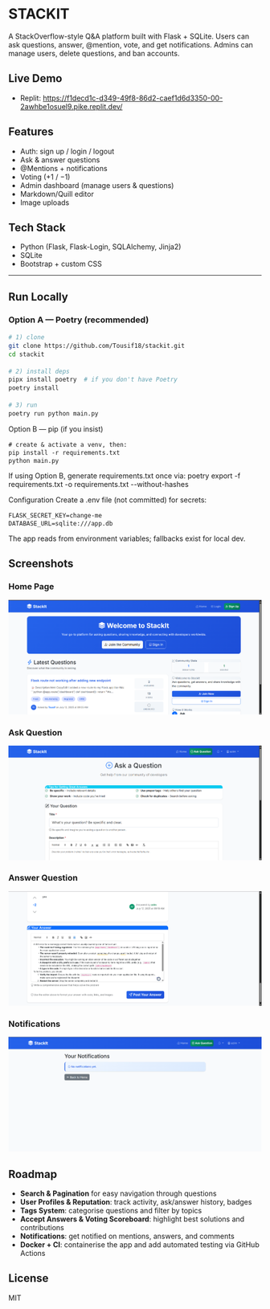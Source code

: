 # STACKIT

A StackOverflow-style Q&A platform built with Flask + SQLite. Users can ask questions, answer, @mention, vote, and get notifications. Admins can manage users, delete questions, and ban accounts.

## Live Demo
- Replit: https://f1decd1c-d349-49f8-86d2-caef1d6d3350-00-2awhbe1osuel9.pike.replit.dev/

## Features
- Auth: sign up / login / logout
- Ask & answer questions
- @Mentions + notifications
- Voting (+1 / −1)
- Admin dashboard (manage users & questions)
- Markdown/Quill editor
- Image uploads

## Tech Stack
- Python (Flask, Flask-Login, SQLAlchemy, Jinja2)
- SQLite
- Bootstrap + custom CSS

---

## Run Locally

### Option A — Poetry (recommended)
```bash
# 1) clone
git clone https://github.com/Tousif18/stackit.git
cd stackit

# 2) install deps
pipx install poetry  # if you don't have Poetry
poetry install

# 3) run
poetry run python main.py
```
Option B — pip (if you insist)
```
# create & activate a venv, then:
pip install -r requirements.txt
python main.py
```
If using Option B, generate requirements.txt once via:
poetry export -f requirements.txt -o requirements.txt --without-hashes

Configuration
Create a .env file (not committed) for secrets:
```
FLASK_SECRET_KEY=change-me
DATABASE_URL=sqlite:///app.db
```
The app reads from environment variables; fallbacks exist for local dev.

## Screenshots

### Home Page
![Home Page](./assets/screenshot1.png)

### Ask Question
![Ask Question](./assets/screenshot2.png)

### Answer Question
![Answer Question](./assets/screenshot3.png)

### Notifications
![Notifications](./assets/screenshot4.png)


## Roadmap

- **Search & Pagination** for easy navigation through questions
- **User Profiles & Reputation**: track activity, ask/answer history, badges
- **Tags System**: categorise questions and filter by topics
- **Accept Answers & Voting Scoreboard**: highlight best solutions and contributions
- **Notifications**: get notified on mentions, answers, and comments
- **Docker + CI**: containerise the app and add automated testing via GitHub Actions

## License

MIT
